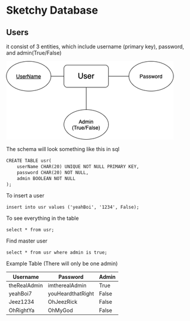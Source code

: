 # Sketchy Database

## Users

it consist of 3 entities, which include username (primary key), password, and admin(True/False)

![](img/UserDB.png)

The schema will look something like this in sql

```psql
CREATE TABLE usr(
    userName CHAR(20) UNIQUE NOT NULL PRIMARY KEY,
    password CHAR(20) NOT NULL,
    admin BOOLEAN NOT NULL
);
```

To insert a user

```psql
insert into usr values ('yeahBoi', '1234', False);
```

To see everything in the table

```psql
select * from usr;
```

Find master user

```psql
select * from usr where admin is true;
```


Example Table (There will only be one admin)

| Username | Password | Admin | 
|----------|----------|-------|
| theRealAdmin | imtherealAdmin | True
| yeahBoi7 | youHeardthatRight  | False |
| Jeez1234 | OhJeezRick | False |
| OhRightYa | OhMyGod |  False |